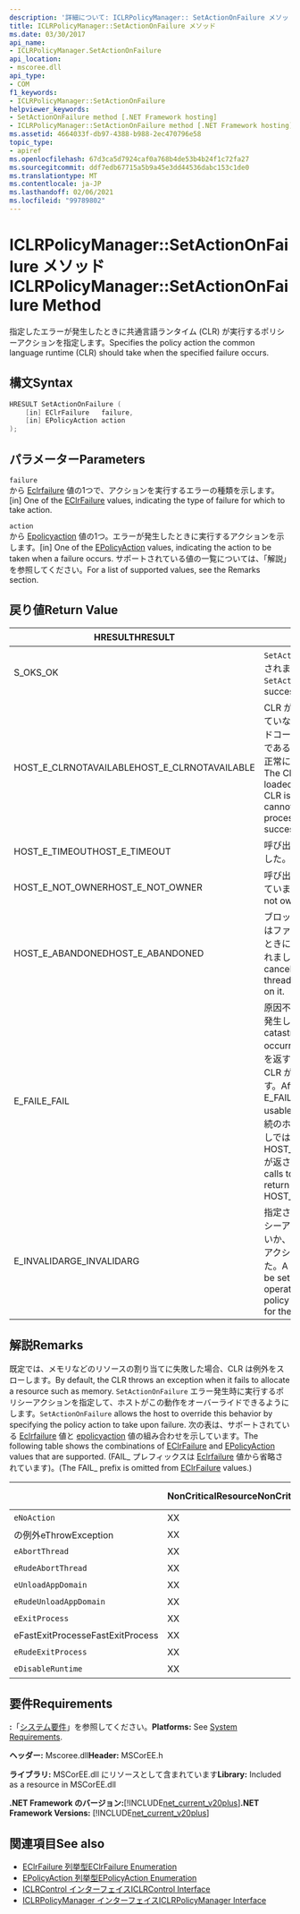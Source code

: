 ```yaml
---
description: '詳細について: ICLRPolicyManager:: SetActionOnFailure メソッド'
title: ICLRPolicyManager::SetActionOnFailure メソッド
ms.date: 03/30/2017
api_name:
- ICLRPolicyManager.SetActionOnFailure
api_location:
- mscoree.dll
api_type:
- COM
f1_keywords:
- ICLRPolicyManager::SetActionOnFailure
helpviewer_keywords:
- SetActionOnFailure method [.NET Framework hosting]
- ICLRPolicyManager::SetActionOnFailure method [.NET Framework hosting]
ms.assetid: 4664033f-db97-4388-b988-2ec470796e58
topic_type:
- apiref
ms.openlocfilehash: 67d3ca5d7924caf0a768b4de53b4b24f1c72fa27
ms.sourcegitcommit: ddf7edb67715a5b9a45e3dd44536dabc153c1de0
ms.translationtype: MT
ms.contentlocale: ja-JP
ms.lasthandoff: 02/06/2021
ms.locfileid: "99789802"
---
```

# <a name="iclrpolicymanagersetactiononfailure-method"></a><span data-ttu-id="57146-103">ICLRPolicyManager::SetActionOnFailure メソッド</span><span class="sxs-lookup"><span data-stu-id="57146-103">ICLRPolicyManager::SetActionOnFailure Method</span></span>

<span data-ttu-id="57146-104">指定したエラーが発生したときに共通言語ランタイム (CLR) が実行するポリシーアクションを指定します。</span><span class="sxs-lookup"><span data-stu-id="57146-104">Specifies the policy action the common language runtime (CLR) should take when the specified failure occurs.</span></span>  
  
## <a name="syntax"></a><span data-ttu-id="57146-105">構文</span><span class="sxs-lookup"><span data-stu-id="57146-105">Syntax</span></span>  
  
```cpp  
HRESULT SetActionOnFailure (  
    [in] EClrFailure   failure,  
    [in] EPolicyAction action  
);  
```  
  
## <a name="parameters"></a><span data-ttu-id="57146-106">パラメーター</span><span class="sxs-lookup"><span data-stu-id="57146-106">Parameters</span></span>  

 `failure`  
 <span data-ttu-id="57146-107">から [Eclrfailure](eclrfailure-enumeration.md) 値の1つで、アクションを実行するエラーの種類を示します。</span><span class="sxs-lookup"><span data-stu-id="57146-107">[in] One of the [EClrFailure](eclrfailure-enumeration.md) values, indicating the type of failure for which to take action.</span></span>  
  
 `action`  
 <span data-ttu-id="57146-108">から [Epolicyaction](epolicyaction-enumeration.md) 値の1つ。エラーが発生したときに実行するアクションを示します。</span><span class="sxs-lookup"><span data-stu-id="57146-108">[in] One of the [EPolicyAction](epolicyaction-enumeration.md) values, indicating the action to be taken when a failure occurs.</span></span> <span data-ttu-id="57146-109">サポートされている値の一覧については、「解説」を参照してください。</span><span class="sxs-lookup"><span data-stu-id="57146-109">For a list of supported values, see the Remarks section.</span></span>  
  
## <a name="return-value"></a><span data-ttu-id="57146-110">戻り値</span><span class="sxs-lookup"><span data-stu-id="57146-110">Return Value</span></span>  
  
|<span data-ttu-id="57146-111">HRESULT</span><span class="sxs-lookup"><span data-stu-id="57146-111">HRESULT</span></span>|<span data-ttu-id="57146-112">説明</span><span class="sxs-lookup"><span data-stu-id="57146-112">Description</span></span>|  
|-------------|-----------------|  
|<span data-ttu-id="57146-113">S_OK</span><span class="sxs-lookup"><span data-stu-id="57146-113">S_OK</span></span>|<span data-ttu-id="57146-114">`SetActionOnFailure` 正常に返されました。</span><span class="sxs-lookup"><span data-stu-id="57146-114">`SetActionOnFailure` returned successfully.</span></span>|  
|<span data-ttu-id="57146-115">HOST_E_CLRNOTAVAILABLE</span><span class="sxs-lookup"><span data-stu-id="57146-115">HOST_E_CLRNOTAVAILABLE</span></span>|<span data-ttu-id="57146-116">CLR がプロセスに読み込まれていないか、CLR がマネージドコードを実行できない状態であるか、または呼び出しが正常に処理されていません。</span><span class="sxs-lookup"><span data-stu-id="57146-116">The CLR has not been loaded into a process, or the CLR is in a state in which it cannot run managed code or process the call successfully.</span></span>|  
|<span data-ttu-id="57146-117">HOST_E_TIMEOUT</span><span class="sxs-lookup"><span data-stu-id="57146-117">HOST_E_TIMEOUT</span></span>|<span data-ttu-id="57146-118">呼び出しがタイムアウトしました。</span><span class="sxs-lookup"><span data-stu-id="57146-118">The call timed out.</span></span>|  
|<span data-ttu-id="57146-119">HOST_E_NOT_OWNER</span><span class="sxs-lookup"><span data-stu-id="57146-119">HOST_E_NOT_OWNER</span></span>|<span data-ttu-id="57146-120">呼び出し元がロックを所有していません。</span><span class="sxs-lookup"><span data-stu-id="57146-120">The caller does not own the lock.</span></span>|  
|<span data-ttu-id="57146-121">HOST_E_ABANDONED</span><span class="sxs-lookup"><span data-stu-id="57146-121">HOST_E_ABANDONED</span></span>|<span data-ttu-id="57146-122">ブロックされたスレッドまたはファイバーが待機しているときに、イベントが取り消されました。</span><span class="sxs-lookup"><span data-stu-id="57146-122">An event was canceled while a blocked thread or fiber was waiting on it.</span></span>|  
|<span data-ttu-id="57146-123">E_FAIL</span><span class="sxs-lookup"><span data-stu-id="57146-123">E_FAIL</span></span>|<span data-ttu-id="57146-124">原因不明の致命的なエラーが発生しました。</span><span class="sxs-lookup"><span data-stu-id="57146-124">An unknown catastrophic failure occurred.</span></span> <span data-ttu-id="57146-125">メソッドが E_FAIL を返すと、そのプロセス内で CLR が使用できなくなります。</span><span class="sxs-lookup"><span data-stu-id="57146-125">After a method returns E_FAIL, the CLR is no longer usable within the process.</span></span> <span data-ttu-id="57146-126">後続のホストメソッドの呼び出しでは HOST_E_CLRNOTAVAILABLE が返されます。</span><span class="sxs-lookup"><span data-stu-id="57146-126">Subsequent calls to hosting methods return HOST_E_CLRNOTAVAILABLE.</span></span>|  
|<span data-ttu-id="57146-127">E_INVALIDARG</span><span class="sxs-lookup"><span data-stu-id="57146-127">E_INVALIDARG</span></span>|<span data-ttu-id="57146-128">指定された操作に対してポリシーアクションを設定できないか、操作に無効なポリシーアクションが指定されました。</span><span class="sxs-lookup"><span data-stu-id="57146-128">A policy action cannot be set for the specified operation, or an invalid policy action was specified for the operation.</span></span>|  
  
## <a name="remarks"></a><span data-ttu-id="57146-129">解説</span><span class="sxs-lookup"><span data-stu-id="57146-129">Remarks</span></span>  

 <span data-ttu-id="57146-130">既定では、メモリなどのリソースの割り当てに失敗した場合、CLR は例外をスローします。</span><span class="sxs-lookup"><span data-stu-id="57146-130">By default, the CLR throws an exception when it fails to allocate a resource such as memory.</span></span> <span data-ttu-id="57146-131">`SetActionOnFailure` エラー発生時に実行するポリシーアクションを指定して、ホストがこの動作をオーバーライドできるようにします。</span><span class="sxs-lookup"><span data-stu-id="57146-131">`SetActionOnFailure` allows the host to override this behavior by specifying the policy action to take upon failure.</span></span> <span data-ttu-id="57146-132">次の表は、サポートされている [Eclrfailure](eclrfailure-enumeration.md) 値と [epolicyaction](epolicyaction-enumeration.md) 値の組み合わせを示しています。</span><span class="sxs-lookup"><span data-stu-id="57146-132">The following table shows the combinations of [EClrFailure](eclrfailure-enumeration.md) and [EPolicyAction](epolicyaction-enumeration.md) values that are supported.</span></span> <span data-ttu-id="57146-133">(FAIL_ プレフィックスは [Eclrfailure](eclrfailure-enumeration.md) 値から省略されています)。</span><span class="sxs-lookup"><span data-stu-id="57146-133">(The FAIL_ prefix is omitted from [EClrFailure](eclrfailure-enumeration.md) values.)</span></span>  
  
||<span data-ttu-id="57146-134">NonCriticalResource</span><span class="sxs-lookup"><span data-stu-id="57146-134">NonCriticalResource</span></span>|<span data-ttu-id="57146-135">CriticalResource</span><span class="sxs-lookup"><span data-stu-id="57146-135">CriticalResource</span></span>|<span data-ttu-id="57146-136">Fat (Alruntime)</span><span class="sxs-lookup"><span data-stu-id="57146-136">FatalRuntime</span></span>|<span data-ttu-id="57146-137">OrphanedLock</span><span class="sxs-lookup"><span data-stu-id="57146-137">OrphanedLock</span></span>|<span data-ttu-id="57146-138">StackOverflow</span><span class="sxs-lookup"><span data-stu-id="57146-138">StackOverflow</span></span>|<span data-ttu-id="57146-139">AccessViolation</span><span class="sxs-lookup"><span data-stu-id="57146-139">AccessViolation</span></span>|<span data-ttu-id="57146-140">CodeContract</span><span class="sxs-lookup"><span data-stu-id="57146-140">CodeContract</span></span>|  
|-|-------------------------|----------------------|------------------|------------------|-------------------|---------------------|------------------|  
|`eNoAction`|<span data-ttu-id="57146-141">X</span><span class="sxs-lookup"><span data-stu-id="57146-141">X</span></span>|<span data-ttu-id="57146-142">X</span><span class="sxs-lookup"><span data-stu-id="57146-142">X</span></span>||||<span data-ttu-id="57146-143">該当なし</span><span class="sxs-lookup"><span data-stu-id="57146-143">N/A</span></span>||  
|<span data-ttu-id="57146-144">の例外</span><span class="sxs-lookup"><span data-stu-id="57146-144">eThrowException</span></span>|<span data-ttu-id="57146-145">X</span><span class="sxs-lookup"><span data-stu-id="57146-145">X</span></span>|<span data-ttu-id="57146-146">X</span><span class="sxs-lookup"><span data-stu-id="57146-146">X</span></span>||||<span data-ttu-id="57146-147">該当なし</span><span class="sxs-lookup"><span data-stu-id="57146-147">N/A</span></span>||  
|`eAbortThread`|<span data-ttu-id="57146-148">X</span><span class="sxs-lookup"><span data-stu-id="57146-148">X</span></span>|<span data-ttu-id="57146-149">X</span><span class="sxs-lookup"><span data-stu-id="57146-149">X</span></span>||||<span data-ttu-id="57146-150">該当なし</span><span class="sxs-lookup"><span data-stu-id="57146-150">N/A</span></span>|<span data-ttu-id="57146-151">X</span><span class="sxs-lookup"><span data-stu-id="57146-151">X</span></span>|  
|`eRudeAbortThread`|<span data-ttu-id="57146-152">X</span><span class="sxs-lookup"><span data-stu-id="57146-152">X</span></span>|<span data-ttu-id="57146-153">X</span><span class="sxs-lookup"><span data-stu-id="57146-153">X</span></span>||||<span data-ttu-id="57146-154">該当なし</span><span class="sxs-lookup"><span data-stu-id="57146-154">N/A</span></span>|<span data-ttu-id="57146-155">X</span><span class="sxs-lookup"><span data-stu-id="57146-155">X</span></span>|  
|`eUnloadAppDomain`|<span data-ttu-id="57146-156">X</span><span class="sxs-lookup"><span data-stu-id="57146-156">X</span></span>|<span data-ttu-id="57146-157">X</span><span class="sxs-lookup"><span data-stu-id="57146-157">X</span></span>||<span data-ttu-id="57146-158">X</span><span class="sxs-lookup"><span data-stu-id="57146-158">X</span></span>||<span data-ttu-id="57146-159">該当なし</span><span class="sxs-lookup"><span data-stu-id="57146-159">N/A</span></span>|<span data-ttu-id="57146-160">X</span><span class="sxs-lookup"><span data-stu-id="57146-160">X</span></span>|  
|`eRudeUnloadAppDomain`|<span data-ttu-id="57146-161">X</span><span class="sxs-lookup"><span data-stu-id="57146-161">X</span></span>|<span data-ttu-id="57146-162">X</span><span class="sxs-lookup"><span data-stu-id="57146-162">X</span></span>||<span data-ttu-id="57146-163">X</span><span class="sxs-lookup"><span data-stu-id="57146-163">X</span></span>|<span data-ttu-id="57146-164">X</span><span class="sxs-lookup"><span data-stu-id="57146-164">X</span></span>|<span data-ttu-id="57146-165">該当なし</span><span class="sxs-lookup"><span data-stu-id="57146-165">N/A</span></span>|<span data-ttu-id="57146-166">X</span><span class="sxs-lookup"><span data-stu-id="57146-166">X</span></span>|  
|`eExitProcess`|<span data-ttu-id="57146-167">X</span><span class="sxs-lookup"><span data-stu-id="57146-167">X</span></span>|<span data-ttu-id="57146-168">X</span><span class="sxs-lookup"><span data-stu-id="57146-168">X</span></span>||<span data-ttu-id="57146-169">X</span><span class="sxs-lookup"><span data-stu-id="57146-169">X</span></span>|<span data-ttu-id="57146-170">X</span><span class="sxs-lookup"><span data-stu-id="57146-170">X</span></span>|<span data-ttu-id="57146-171">該当なし</span><span class="sxs-lookup"><span data-stu-id="57146-171">N/A</span></span>|<span data-ttu-id="57146-172">X</span><span class="sxs-lookup"><span data-stu-id="57146-172">X</span></span>|  
|<span data-ttu-id="57146-173">eFastExitProcess</span><span class="sxs-lookup"><span data-stu-id="57146-173">eFastExitProcess</span></span>|<span data-ttu-id="57146-174">X</span><span class="sxs-lookup"><span data-stu-id="57146-174">X</span></span>|<span data-ttu-id="57146-175">X</span><span class="sxs-lookup"><span data-stu-id="57146-175">X</span></span>||<span data-ttu-id="57146-176">X</span><span class="sxs-lookup"><span data-stu-id="57146-176">X</span></span>|<span data-ttu-id="57146-177">X</span><span class="sxs-lookup"><span data-stu-id="57146-177">X</span></span>|<span data-ttu-id="57146-178">該当なし</span><span class="sxs-lookup"><span data-stu-id="57146-178">N/A</span></span>||  
|`eRudeExitProcess`|<span data-ttu-id="57146-179">X</span><span class="sxs-lookup"><span data-stu-id="57146-179">X</span></span>|<span data-ttu-id="57146-180">X</span><span class="sxs-lookup"><span data-stu-id="57146-180">X</span></span>|<span data-ttu-id="57146-181">X</span><span class="sxs-lookup"><span data-stu-id="57146-181">X</span></span>|<span data-ttu-id="57146-182">X</span><span class="sxs-lookup"><span data-stu-id="57146-182">X</span></span>|<span data-ttu-id="57146-183">X</span><span class="sxs-lookup"><span data-stu-id="57146-183">X</span></span>|<span data-ttu-id="57146-184">該当なし</span><span class="sxs-lookup"><span data-stu-id="57146-184">N/A</span></span>||  
|`eDisableRuntime`|<span data-ttu-id="57146-185">X</span><span class="sxs-lookup"><span data-stu-id="57146-185">X</span></span>|<span data-ttu-id="57146-186">X</span><span class="sxs-lookup"><span data-stu-id="57146-186">X</span></span>|<span data-ttu-id="57146-187">X</span><span class="sxs-lookup"><span data-stu-id="57146-187">X</span></span>|<span data-ttu-id="57146-188">X</span><span class="sxs-lookup"><span data-stu-id="57146-188">X</span></span>|<span data-ttu-id="57146-189">X</span><span class="sxs-lookup"><span data-stu-id="57146-189">X</span></span>|<span data-ttu-id="57146-190">該当なし</span><span class="sxs-lookup"><span data-stu-id="57146-190">N/A</span></span>||  
  
## <a name="requirements"></a><span data-ttu-id="57146-191">要件</span><span class="sxs-lookup"><span data-stu-id="57146-191">Requirements</span></span>  

 <span data-ttu-id="57146-192">**:**「[システム要件](../../get-started/system-requirements.md)」を参照してください。</span><span class="sxs-lookup"><span data-stu-id="57146-192">**Platforms:** See [System Requirements](../../get-started/system-requirements.md).</span></span>  
  
 <span data-ttu-id="57146-193">**ヘッダー:** Mscoree.dll</span><span class="sxs-lookup"><span data-stu-id="57146-193">**Header:** MSCorEE.h</span></span>  
  
 <span data-ttu-id="57146-194">**ライブラリ:** MSCorEE.dll にリソースとして含まれています</span><span class="sxs-lookup"><span data-stu-id="57146-194">**Library:** Included as a resource in MSCorEE.dll</span></span>  
  
 <span data-ttu-id="57146-195">**.NET Framework のバージョン:**[!INCLUDE[net_current_v20plus](../../../../includes/net-current-v20plus-md.md)]</span><span class="sxs-lookup"><span data-stu-id="57146-195">**.NET Framework Versions:** [!INCLUDE[net_current_v20plus](../../../../includes/net-current-v20plus-md.md)]</span></span>  
  
## <a name="see-also"></a><span data-ttu-id="57146-196">関連項目</span><span class="sxs-lookup"><span data-stu-id="57146-196">See also</span></span>

- [<span data-ttu-id="57146-197">EClrFailure 列挙型</span><span class="sxs-lookup"><span data-stu-id="57146-197">EClrFailure Enumeration</span></span>](eclrfailure-enumeration.md)
- [<span data-ttu-id="57146-198">EPolicyAction 列挙型</span><span class="sxs-lookup"><span data-stu-id="57146-198">EPolicyAction Enumeration</span></span>](epolicyaction-enumeration.md)
- [<span data-ttu-id="57146-199">ICLRControl インターフェイス</span><span class="sxs-lookup"><span data-stu-id="57146-199">ICLRControl Interface</span></span>](iclrcontrol-interface.md)
- [<span data-ttu-id="57146-200">ICLRPolicyManager インターフェイス</span><span class="sxs-lookup"><span data-stu-id="57146-200">ICLRPolicyManager Interface</span></span>](iclrpolicymanager-interface.md)
